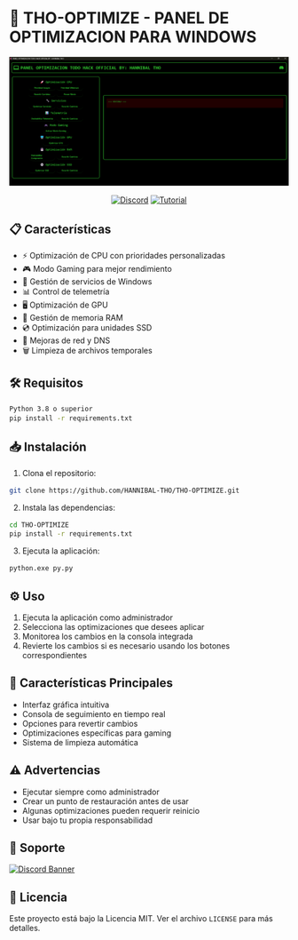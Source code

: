 # 🚀 THO-OPTIMIZE - PANEL DE OPTIMIZACION PARA WINDOWS

<div align="center">

![Preview](img/img.png)

[![Discord](https://img.shields.io/badge/Discord-Únete-7289DA?style=for-the-badge&logo=discord&logoColor=white)](https://discord.gg/4svwzsy3UP)
[![Tutorial](https://img.shields.io/badge/Tutorial-Ver%20Video-FF0000?style=for-the-badge&logo=youtube&logoColor=white)](https://youtu.be/2-KIFU9jc1E?si=RUpPK4iljoV-McVH)

</div>

## 📋 Características

- ⚡ Optimización de CPU con prioridades personalizadas
- 🎮 Modo Gaming para mejor rendimiento
- 🔧 Gestión de servicios de Windows
- 📊 Control de telemetría
- 🖥️ Optimización de GPU
- 💾 Gestión de memoria RAM
- 💿 Optimización para unidades SSD
- 📡 Mejoras de red y DNS
- 🗑️ Limpieza de archivos temporales

## 🛠️ Requisitos

```bash
Python 3.8 o superior
pip install -r requirements.txt
```

## 📥 Instalación

1. Clona el repositorio:
```bash
git clone https://github.com/HANNIBAL-THO/THO-OPTIMIZE.git
```

2. Instala las dependencias:
```bash
cd THO-OPTIMIZE
pip install -r requirements.txt
```

3. Ejecuta la aplicación:
```bash
python.exe py.py
```

## ⚙️ Uso

1. Ejecuta la aplicación como administrador
2. Selecciona las optimizaciones que desees aplicar
3. Monitorea los cambios en la consola integrada
4. Revierte los cambios si es necesario usando los botones correspondientes

## 🎯 Características Principales

- Interfaz gráfica intuitiva
- Consola de seguimiento en tiempo real
- Opciones para revertir cambios
- Optimizaciones específicas para gaming
- Sistema de limpieza automática

## ⚠️ Advertencias

- Ejecutar siempre como administrador
- Crear un punto de restauración antes de usar
- Algunas optimizaciones pueden requerir reinicio
- Usar bajo tu propia responsabilidad

## 🤝 Soporte

[![Discord Banner](https://img.shields.io/badge/Discord-Únete%20para%20Soporte-7289DA?style=for-the-badge&logo=discord&logoColor=white)](https://discord.gg/4svwzsy3UP)

## 📄 Licencia

Este proyecto está bajo la Licencia MIT. Ver el archivo `LICENSE` para más detalles.
